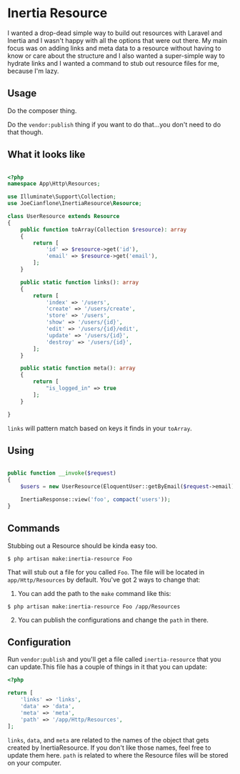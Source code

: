 # Inertia Resource

I wanted a drop-dead simple way to build out resources with Laravel and Inertia and I wasn't happy with all the options that were out there. My main focus was on adding links and meta data to a resource without having to know or care about the structure and I also wanted a super-simple way to hydrate links and I wanted a command to stub out resource files for me, because I'm lazy.

## Usage

Do the composer thing.

Do the `vendor:publish` thing if you want to do that...you don't need to do that though.


## What it looks like

```php

<?php
namespace App\Http\Resources;

use Illuminate\Support\Collection;
use JoeCianflone\InertiaResource\Resource;

class UserResource extends Resource
{
    public function toArray(Collection $resource): array
    {
        return [
            'id' => $resource->get('id'),
            'email' => $resource->get('email'),
        ];
    }

    public static function links(): array
    {
        return [
            'index' => '/users',
            'create' => '/users/create',
            'store' => '/users',
            'show' => '/users/{id}',
            'edit' => '/users/{id}/edit',
            'update' => '/users/{id}',
            'destroy' => '/users/{id}',
        ];
    }

    public static function meta(): array
    {
        return [
            "is_logged_in" => true
        ];
    }

}
```

`links` will pattern match based on keys it finds in your `toArray`.


## Using 

```php

public function __invoke($request) 
{
    $users = new UserResource(EloquentUser::getByEmail($request->email));

    InertiaResponse::view('foo', compact('users'));
}

```

## Commands

Stubbing out a Resource should be kinda easy too.

```
$ php artisan make:inertia-resource Foo
```

That will stub out a file for you called `Foo`. The file will be located in `app/Http/Resources` by default. You've got 2 ways to change that:

1. You can add the path to the `make` command like this:

```
$ php artisan make:inertia-resource Foo /app/Resources
```

2. You can publish the configurations and change the `path` in there.

## Configuration

Run `vendor:publish` and you'll get a file called `inertia-resource` that you can update.This file has a couple of things in it that you can update:

```php
<?php

return [
    'links' => 'links',
    'data' => 'data',
    'meta' => 'meta',
    'path' => '/app/Http/Resources',
];
```

`links`, `data`, and `meta` are related to the names of the object that gets created by InertiaResource. If you don't like those names, feel free to update them here. `path` is related to where the Resource files will be stored on your computer. 

